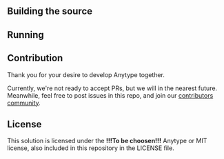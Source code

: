 <!-- # project name, e.g. "Anytype iOS App" or "Any-sync Node" -->
<!-- Short description in a few sentances, e.g.:
Our mission is to empower sustainable cooperation,
building tools for thought, freedom and trust. 
We want to open up the opportunities to innovate in all parts of the system to those who have ideas and passion to make it better. We invite everyone to build Anytype with us, not as employees but as co-owners. -->


## Building the source
<!-- how to configure the dev environment, including configuration's and parametres descriptions -->
<!-- how to build, including using own secrets -->


<!-- ## Executables -->
<!-- list of executables (like CLI and etc.) and their descriptions, if there are any in the repo -->

## Running
<!-- configurations and parametres to run, special requirements -->
<!-- how to run in self-hosted mode -->

## Contribution
Thank you for your desire to develop Anytype together. 

Currently, we're not ready to accept PRs, but we will in the nearest future.
Meanwhile, feel free to post issues in this repo, and join our [contributors community](https://github.com/anytypeio/open/discussions).

## License
This solution is licensed under the **!!!To be choosen!!!** Anytype or MIT license, also included in this repository in the LICENSE file. 